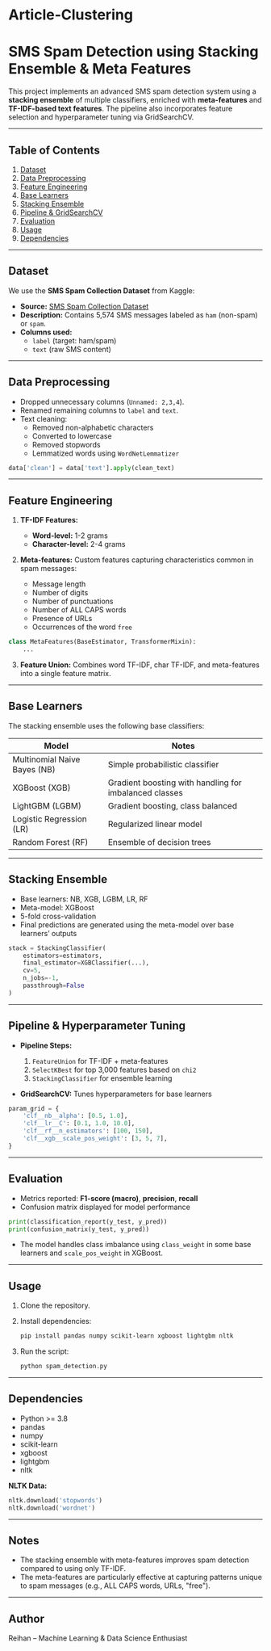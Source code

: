 # Article-Clustering


# SMS Spam Detection using Stacking Ensemble & Meta Features

This project implements an advanced SMS spam detection system using a **stacking ensemble** of multiple classifiers, enriched with **meta-features** and **TF-IDF-based text features**. The pipeline also incorporates feature selection and hyperparameter tuning via GridSearchCV.

---

## Table of Contents
1. [Dataset](#dataset)
2. [Data Preprocessing](#data-preprocessing)
3. [Feature Engineering](#feature-engineering)
4. [Base Learners](#base-learners)
5. [Stacking Ensemble](#stacking-ensemble)
6. [Pipeline & GridSearchCV](#pipeline--gridsearchcv)
7. [Evaluation](#evaluation)
8. [Usage](#usage)
9. [Dependencies](#dependencies)

---

## Dataset
We use the **SMS Spam Collection Dataset** from Kaggle:

- **Source:** [SMS Spam Collection Dataset](https://raw.githubusercontent.com/mohitgupta-omg/Kaggle-SMS-Spam-Collection-Dataset-/master/spam.csv)
- **Description:** Contains 5,574 SMS messages labeled as `ham` (non-spam) or `spam`.
- **Columns used:** 
  - `label` (target: ham/spam)
  - `text` (raw SMS content)

---

## Data Preprocessing
- Dropped unnecessary columns (`Unnamed: 2,3,4`).
- Renamed remaining columns to `label` and `text`.
- Text cleaning:
  - Removed non-alphabetic characters
  - Converted to lowercase
  - Removed stopwords
  - Lemmatized words using `WordNetLemmatizer`

```python
data['clean'] = data['text'].apply(clean_text)
````

---

## Feature Engineering

1. **TF-IDF Features:**

   * **Word-level:** 1-2 grams
   * **Character-level:** 2-4 grams
2. **Meta-features:** Custom features capturing characteristics common in spam messages:

   * Message length
   * Number of digits
   * Number of punctuations
   * Number of ALL CAPS words
   * Presence of URLs
   * Occurrences of the word `free`

```python
class MetaFeatures(BaseEstimator, TransformerMixin):
    ...
```

3. **Feature Union:** Combines word TF-IDF, char TF-IDF, and meta-features into a single feature matrix.

---

## Base Learners

The stacking ensemble uses the following base classifiers:

| Model                        | Notes                                                  |
| ---------------------------- | ------------------------------------------------------ |
| Multinomial Naive Bayes (NB) | Simple probabilistic classifier                        |
| XGBoost (XGB)                | Gradient boosting with handling for imbalanced classes |
| LightGBM (LGBM)              | Gradient boosting, class balanced                      |
| Logistic Regression (LR)     | Regularized linear model                               |
| Random Forest (RF)           | Ensemble of decision trees                             |

---

## Stacking Ensemble

* Base learners: NB, XGB, LGBM, LR, RF
* Meta-model: XGBoost
* 5-fold cross-validation
* Final predictions are generated using the meta-model over base learners’ outputs

```python
stack = StackingClassifier(
    estimators=estimators,
    final_estimator=XGBClassifier(...),
    cv=5,
    n_jobs=-1,
    passthrough=False
)
```

---

## Pipeline & Hyperparameter Tuning

* **Pipeline Steps:**

  1. `FeatureUnion` for TF-IDF + meta-features
  2. `SelectKBest` for top 3,000 features based on `chi2`
  3. `StackingClassifier` for ensemble learning

* **GridSearchCV:** Tunes hyperparameters for base learners

```python
param_grid = {
    'clf__nb__alpha': [0.5, 1.0],
    'clf__lr__C': [0.1, 1.0, 10.0],
    'clf__rf__n_estimators': [100, 150],
    'clf__xgb__scale_pos_weight': [3, 5, 7],
}
```

---

## Evaluation

* Metrics reported: **F1-score (macro)**, **precision**, **recall**
* Confusion matrix displayed for model performance

```python
print(classification_report(y_test, y_pred))
print(confusion_matrix(y_test, y_pred))
```

* The model handles class imbalance using `class_weight` in some base learners and `scale_pos_weight` in XGBoost.

---

## Usage

1. Clone the repository.
2. Install dependencies:

   ```bash
   pip install pandas numpy scikit-learn xgboost lightgbm nltk
   ```
3. Run the script:

   ```bash
   python spam_detection.py
   ```

---

## Dependencies

* Python >= 3.8
* pandas
* numpy
* scikit-learn
* xgboost
* lightgbm
* nltk

**NLTK Data:**

```python
nltk.download('stopwords')
nltk.download('wordnet')
```

---

## Notes

* The stacking ensemble with meta-features improves spam detection compared to using only TF-IDF.
* The meta-features are particularly effective at capturing patterns unique to spam messages (e.g., ALL CAPS words, URLs, "free").

---

## Author

Reihan – Machine Learning & Data Science Enthusiast

```

